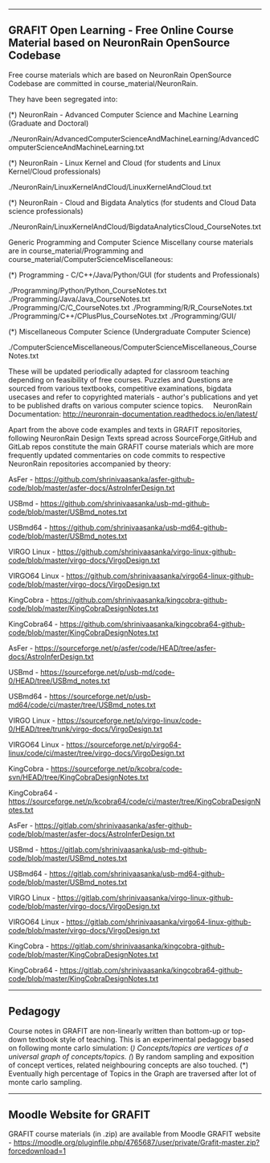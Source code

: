 --------------------------------------------------------------------------------------------------
GRAFIT Open Learning - Free Online Course Material based on NeuronRain OpenSource Codebase
--------------------------------------------------------------------------------------------------
Free course materials which are based on NeuronRain OpenSource Codebase are committed in course_material/NeuronRain.

They have been segregated into:

(*) NeuronRain - Advanced Computer Science and Machine Learning (Graduate and Doctoral)

./NeuronRain/AdvancedComputerScienceAndMachineLearning/AdvancedComputerScienceAndMachineLearning.txt

(*) NeuronRain - Linux Kernel and Cloud (for students and Linux Kernel/Cloud professionals)

./NeuronRain/LinuxKernelAndCloud/LinuxKernelAndCloud.txt

(*) NeuronRain - Cloud and Bigdata Analytics (for students and Cloud Data science professionals)

./NeuronRain/LinuxKernelAndCloud/BigdataAnalyticsCloud_CourseNotes.txt

Generic Programming and Computer Science Miscellany course materials are in course_material/Programming and course_material/ComputerScienceMiscellaneous:

(*) Programming - C/C++/Java/Python/GUI (for students and Professionals)

./Programming/Python/Python_CourseNotes.txt
./Programming/Java/Java_CourseNotes.txt
./Programming/C/C_CourseNotes.txt
./Programming/R/R_CourseNotes.txt
./Programming/C++/CPlusPlus_CourseNotes.txt
./Programming/GUI/

(*) Miscellaneous Computer Science (Undergraduate Computer Science) 

./ComputerScienceMiscellaneous/ComputerScienceMiscellaneous_CourseNotes.txt

These will be updated periodically adapted for classroom teaching depending on feasibility of free courses. Puzzles and Questions are sourced from various textbooks, competitive examinations, bigdata usecases and refer to copyrighted materials - author's publications and yet to be published drafts on various computer science topics.
   
NeuronRain Documentation: http://neuronrain-documentation.readthedocs.io/en/latest/

Apart from the above code examples and texts in GRAFIT repositories, following NeuronRain Design Texts spread across SourceForge,GitHub and GitLab repos constitute the main GRAFIT course materials which are more frequently updated commentaries on code commits to respective NeuronRain repositories accompanied by theory:

AsFer - https://github.com/shrinivaasanka/asfer-github-code/blob/master/asfer-docs/AstroInferDesign.txt

USBmd - https://github.com/shrinivaasanka/usb-md-github-code/blob/master/USBmd_notes.txt

USBmd64 - https://github.com/shrinivaasanka/usb-md64-github-code/blob/master/USBmd_notes.txt

VIRGO Linux - https://github.com/shrinivaasanka/virgo-linux-github-code/blob/master/virgo-docs/VirgoDesign.txt

VIRGO64 Linux - https://github.com/shrinivaasanka/virgo64-linux-github-code/blob/master/virgo-docs/VirgoDesign.txt

KingCobra - https://github.com/shrinivaasanka/kingcobra-github-code/blob/master/KingCobraDesignNotes.txt

KingCobra64 - https://github.com/shrinivaasanka/kingcobra64-github-code/blob/master/KingCobraDesignNotes.txt

AsFer - https://sourceforge.net/p/asfer/code/HEAD/tree/asfer-docs/AstroInferDesign.txt

USBmd - https://sourceforge.net/p/usb-md/code-0/HEAD/tree/USBmd_notes.txt

USBmd64 - https://sourceforge.net/p/usb-md64/code/ci/master/tree/USBmd_notes.txt

VIRGO Linux - https://sourceforge.net/p/virgo-linux/code-0/HEAD/tree/trunk/virgo-docs/VirgoDesign.txt

VIRGO64 Linux - https://sourceforge.net/p/virgo64-linux/code/ci/master/tree/virgo-docs/VirgoDesign.txt

KingCobra - https://sourceforge.net/p/kcobra/code-svn/HEAD/tree/KingCobraDesignNotes.txt

KingCobra64 - https://sourceforge.net/p/kcobra64/code/ci/master/tree/KingCobraDesignNotes.txt

AsFer - https://gitlab.com/shrinivaasanka/asfer-github-code/blob/master/asfer-docs/AstroInferDesign.txt

USBmd - https://gitlab.com/shrinivaasanka/usb-md-github-code/blob/master/USBmd_notes.txt

USBmd64 - https://gitlab.com/shrinivaasanka/usb-md64-github-code/blob/master/USBmd_notes.txt

VIRGO Linux - https://gitlab.com/shrinivaasanka/virgo-linux-github-code/blob/master/virgo-docs/VirgoDesign.txt

VIRGO64 Linux - https://gitlab.com/shrinivaasanka/virgo64-linux-github-code/blob/master/virgo-docs/VirgoDesign.txt

KingCobra - https://gitlab.com/shrinivaasanka/kingcobra-github-code/blob/master/KingCobraDesignNotes.txt

KingCobra64 - https://gitlab.com/shrinivaasanka/kingcobra64-github-code/blob/master/KingCobraDesignNotes.txt

------------------------------
Pedagogy
------------------------------
Course notes in GRAFIT are non-linearly written than bottom-up or top-down textbook style of teaching. This is an experimental pedagogy based on following monte carlo simulation:
(*) Concepts/topics are vertices of a universal graph of concepts/topics. 
(*) By random sampling and exposition of concept vertices, related neighbouring concepts are also touched.
(*) Eventually high percentage of Topics in the Graph are traversed after lot of monte carlo sampling.

-------------------------------
Moodle Website for GRAFIT
-------------------------------
GRAFIT course materials (in .zip) are available from Moodle GRAFIT website - https://moodle.org/pluginfile.php/4765687/user/private/Grafit-master.zip?forcedownload=1
